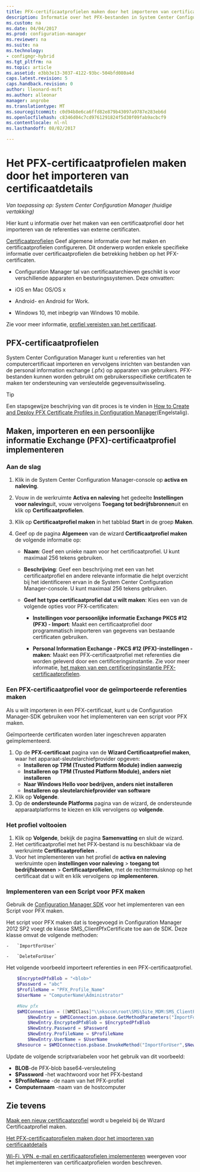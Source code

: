 ```yaml
---
title: PFX-certificaatprofielen maken door het importeren van certificaatdetails | Microsoft Docs
description: Informatie over het PFX-bestanden in System Center Configuration Manager gebruiken voor het genereren van gebruikersspecifieke certificaten die ondersteuning van versleutelde gegevensuitwisseling.
ms.custom: na
ms.date: 04/04/2017
ms.prod: configuration-manager
ms.reviewer: na
ms.suite: na
ms.technology:
- configmgr-hybrid
ms.tgt_pltfrm: na
ms.topic: article
ms.assetid: e3bb3e13-3037-4122-93bc-504bfd080a4d
caps.latest.revision: 5
caps.handback.revision: 0
author: lleonard-msft
ms.author: alleonar
manager: angrobe
ms.translationtype: MT
ms.sourcegitcommit: c0d94b8e6ca6ffd82e879b43097a9787e283eb6d
ms.openlocfilehash: c8346d04c7cd9761291824f5d30f09fab9acbcf9
ms.contentlocale: nl-nl
ms.lasthandoff: 08/02/2017

---
```

# <a name="how-to-create-pfx-certificate-profiles-by-importing-certificate-details"></a>Het PFX-certificaatprofielen maken door het importeren van certificaatdetails

*Van toepassing op: System Center Configuration Manager (huidige vertakking)*


Hier kunt u informatie over het maken van een certificaatprofiel door het importeren van de referenties van externe certificaten.  

[Certificaatprofielen](../../protect/deploy-use/introduction-to-certificate-profiles.md) Geef algemene informatie over het maken en certificaatprofielen configureren. Dit onderwerp worden enkele specifieke informatie over certificaatprofielen die betrekking hebben op het PFX-certificaten.

-  Configuration Manager tal van certificaatarchieven geschikt is voor verschillende apparaten en besturingssystemen.  Deze omvatten:

 -   iOS en Mac OS/OS x
 -   Android- en Android for Work.
 -   Windows 10, met inbegrip van Windows 10 mobile.

Zie voor meer informatie, [profiel vereisten van het certificaat](../../protect/plan-design/prerequisites-for-certificate-profiles.md).

## <a name="pfx-certificate-profiles"></a>PFX-certificaatprofielen
System Center Configuration Manager kunt u referenties van het computercertificaat importeren en vervolgens inrichten van bestanden van de personal information exchange (.pfx) op apparaten van gebruikers. PFX-bestanden kunnen worden gebruikt om gebruikersspecifieke certificaten te maken ter ondersteuning van versleutelde gegevensuitwisseling.

> [!TIP]  
>  Een stapsgewijze beschrijving van dit proces is te vinden in [How to Create and Deploy PFX Certificate Profiles in Configuration Manager](http://blogs.technet.com/b/karanrustagi/archive/2015/09/01/how-to-create-and-deploy-pfx-certificate-profiles-in-configuration-manager.aspx)(Engelstalig).  

## <a name="create-import-and-deploy-a-personal-information-exchange-pfx-certificate-profile"></a>Maken, importeren en een persoonlijke informatie Exchange (PFX)-certificaatprofiel implementeren  

### <a name="get-started"></a>Aan de slag

1.  Klik in de System Center Configuration Manager-console op **activa en naleving**.  
2.  Vouw in de werkruimte **Activa en naleving** het gedeelte **Instellingen voor naleving**uit, vouw vervolgens **Toegang tot bedrijfsbronnen**uit en klik op **Certificaatprofielen**.  

3.  Klik op **Certificaatprofiel maken** in het tabblad **Start** in de groep **Maken**.

4.  Geef op de pagina **Algemeen** van de wizard **Certificaatprofiel maken** de volgende informatie op:  

    -   **Naam**: Geef een unieke naam voor het certificaatprofiel. U kunt maximaal 256 tekens gebruiken.  

    -   **Beschrijving**: Geef een beschrijving met een van het certificaatprofiel en andere relevante informatie die helpt overzicht bij het identificeren ervan in de System Center Configuration Manager-console. U kunt maximaal 256 tekens gebruiken.  

    -   **Geef het type certificaatprofiel dat u wilt maken**: Kies een van de volgende opties voor PFX-certificaten:  

        -   **Instellingen voor persoonlijke informatie Exchange PKCS #12 (PFX) - Import**: Maakt een certificaatprofiel door programmatisch importeren van gegevens van bestaande certificaten gebruiken.  

        -   **Personal Information Exchange - PKCS #12 (PFX)-instellingen - maken**: Maakt een PFX-certificaatprofiel met referenties die worden geleverd door een certificeringsinstantie.  Zie voor meer informatie, [het maken van een certificeringsinstantie PFX-certificaatprofielen](../../mdm/deploy-use/create-pfx-certificate-profiles.md).


### <a name="create-a-pfx-certificate-profile-for-the-imported-credentials"></a>Een PFX-certificaatprofiel voor de geïmporteerde referenties maken

Als u wilt importeren in een PFX-certificaat, kunt u de Configuration Manager-SDK gebruiken voor het implementeren van een script voor PFX maken. 

Geïmporteerde certificaten worden later ingeschreven apparaten geïmplementeerd.

1. Op de **PFX-certificaat** pagina van de **Wizard Certificaatprofiel maken**, waar het apparaat-sleutelarchiefprovider opgeven:
    -   **Installeren op TPM (Trusted Platform Module) indien aanwezig**  
    -   **Installeren op TPM (Trusted Platform Module), anders niet installeren** 
    -   **Naar Windows Hello voor bedrijven, anders niet installeren** 
    -   **Installeren op sleutelarchiefprovider van software** 
2. Klik op **Volgende**. 
3. Op de **ondersteunde Platforms** pagina van de wizard, de ondersteunde apparaatplatforms te kiezen en klik vervolgens op **volgende**.

### <a name="finish-the-profile"></a>Het profiel voltooien

1.  Klik op **Volgende**, bekijk de pagina **Samenvatting** en sluit de wizard.  
2.  Het certificaatprofiel met het PFX-bestand is nu beschikbaar via de werkruimte **Certificaatprofielen** . 
3.  Voor het implementeren van het profiel de **activa en naleving** werkruimte open **instellingen voor naleving** > **toegang tot bedrijfsbronnen** > **Certificaatprofielen**, met de rechtermuisknop op het certificaat dat u wilt en klik vervolgens op **implementeren**. 

### <a name="deploy-a-create-pfx-script"></a>Implementeren van een Script voor PFX maken

Gebruik de [Configuration Manager SDK](http://go.microsoft.com/fwlink/?LinkId=613525) voor het implementeren van een Script voor PFX maken. 

Het script voor PFX maken dat is toegevoegd in Configuration Manager 2012 SP2 voegt de klasse SMS_ClientPfxCertificate toe aan de SDK. Deze klasse omvat de volgende methoden:  

    -   `ImportForUser`  

    -   `DeleteForUser`  

Het volgende voorbeeld importeert referenties in een PFX-certificaatprofiel.

``` powershell
    $EncryptedPfxBlob = "<blob>"  
    $Password = "abc"  
    $ProfileName = "PFX_Profile_Name"  
    $UserName = "ComputerName\Administrator"  

    #New pfx  
    $WMIConnection = ([WMIClass]"\\nksccm\root\SMS\Site_MDM:SMS_ClientPfxCertificate")  
        $NewEntry = $WMIConnection.psbase.GetMethodParameters("ImportForUser")  
        $NewEntry.EncryptedPfxBlob = $EncryptedPfxBlob  
        $NewEntry.Password = $Password  
        $NewEntry.ProfileName = $ProfileName  
        $NewEntry.UserName = $UserName  
    $Resource = $WMIConnection.psbase.InvokeMethod("ImportForUser",$NewEntry,$null)  
```  

Update de volgende scriptvariabelen voor het gebruik van dit voorbeeld:  

   -   **BLOB**\-de PFX-blob base64-versleuteling  
   -   **$Password** -het wachtwoord voor het PFX-bestand  
   -   **$ProfileName** -de naam van het PFX-profiel  
   -   **Computernaam** -naam van de hostcomputer   

## <a name="see-also"></a>Zie tevens
[Maak een nieuw certificaatprofiel](../../protect/deploy-use/create-certificate-profiles.md) wordt u begeleid bij de Wizard Certificaatprofiel maken.

[Het PFX-certificaatprofielen maken door het importeren van certificaatdetails](../../mdm/deploy-use/create-pfx-certificate-profiles.md)

[Wi-Fi, VPN, e-mail en certificaatprofielen implementeren](../../protect/deploy-use/deploy-wifi-vpn-email-cert-profiles.md) weergeven voor het implementeren van certificaatprofielen worden beschreven.
